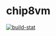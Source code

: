 # chip8vm
[![build-stat](https://travis-ci.org/d2ci8xc5/chip8vm.svg?branch=master)](https://travis-ci.org/d2ci8xc5/chip8vm)

